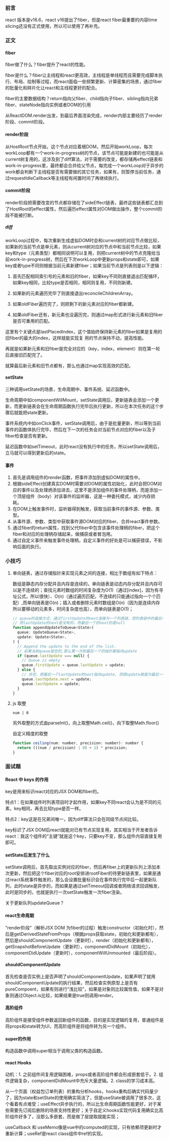 ### 前言

react 版本是v16.6，react v16提出了fiber，但是react fiber最重要的内容time slicing还没有正式使用，所以可以使用了再补充。

### 正文

#### fiber

fiber做了什么？fiber提升了react的性能。

fiber是什么？fiber让主线程和react更高效，主线程是单线程而且需要完成脚本执行、布局、绘制等过程，而react面临一些频繁更新、计算密集的场景，通过fiber的批量化和碎片化让react和主线程更好的配合。

fiber的主要数据结构？return指向父fiber、child指向子fiber、sibling指向兄弟fiber、stateNode指向实例或者DOM的引用

从ReactDOM.render出发，到最后界面渲染完成，render内部主要经历了render阶段、commit阶段。

#### render阶段

从HostRoot节点开始，这个节点对应着根DOM，然后开始workLoop，每次workLoop都有一个work-in-progress树的节点，该节点可能是新建的也可能是从current树复用的，这涉及到了diff算法，对于需要的改变，都存储再effect链表和work-in-progress里，最终都会合并给父节点，每完成一个workLoop对于异步的work都会判断下主线程是否有需要做的其它任务，如果有，则暂停当前任务，通过requestIdleCallback等主线程有闲置时间了再继续执行。

#### commit阶段

render阶段把需要改变的节点都存储在了sideEffect链表，最终这些链表都汇总到了HostRoot的effect属性，然后遍历effect属性对DOM做出操作，整个commit阶段不能被打断。

##### diff

workLoop过程中，每次重新生成虚拟DOM时会和current树的对应节点做比较，如果新的当前节点是单元素，则从current树对应的节点中和当前节点比较，如果key和type（元素类型）都相同说明可以复用，则把current树中的节点克隆给当前work-in-progress树，然后在下次workLoop中更新props和state即可，如果key或者type不同则根据当前元素新建fiber；如果当前节点是列表则是以下逻辑：

1. 首先匹配相同索引号的元素和旧的fiber，如果key不同则直接退出匹配循环，如果key相同，比较type是否相同，相同则复用，不同则新建。

2. 如果新的元素遍历完毕了则直接退出reconcileChildrenArray。

3. 如果oldFiber遍历完了，则把剩下的新元素对应的fiber都新建。

4. 如果oldFiber还有，新元素也没遍历完，则通过map形式进行新元素和旧fiber是否可重用的匹配。

  这里有个关键点是lastPlacedIndex，这个值始终保持新元素的fiber如果是复用的旧fiber的最大的index，这样就能实现复     用的节点保持不动，提高性能。

 再就是如果新元素和旧fiber是完全对应的（key，index，element）则在第一轮后直接旧匹配完了。

  就算最后新元素和旧节点都有，那么也通过map实现高效的匹配。

#### setState

三种调用setState的场景，生命周期中、事件系统、延迟函数中。

生命周期中如componentWillMount，setState调用后，更新链表会添加一个更新，而更新链表会在生命周期函数执行完毕后执行更新，所以在本次任务的这个步骤后就能把state更新。

事件系统内中如onClick事件，setState调用后，由于是批量更新，所以等到当前事件的函数体执行完毕，然后在下一次的任务会对当前节点对应的fiber以及子fiber检查是否有更新。

延迟函数中如setTimeout，此时react没有执行中的任务，所以setState调用后，立马就可以得到更新后的state。

#### 事件

1. 首先是调用组件的render函数，把事件添加到虚拟DOM的属性中。
2. 根据sideEffect创建真实DOM时需要对DOM的属性初始化，此时会把DOM对应的事件以及处理炳添加进去，这里不是添加组件的事件处理柄，而是添加一个顶层组件（body）对该事件的监听器，这是一种委托模式，减少内存损耗。
3. 在DOM上触发事件时，监听器得到触发，获取当前事件的事件源、参数、类型。
4. 从事件源、参数、类型中获取事件源DOM对应的fiber、合并react事件参数。
5. 通过fiber的return属性，找到父代fiber中包含该事件处理柄的fiber，把这个fiber和对应的处理柄存储起来，做捕获或者冒泡用。
6. 通过自定义事件来触发事件处理柄，自定义事件的好处是可以捕获错误，不影响后面的执行。

### 小技巧

1. 单向链表，通过存储指针来实现元素之间的连接，相比于数组有如下特点：

   数组是静态内存分配并且内存是连续的，单向链表是动态内存分配并且内存可以是不连续的；查找元素时数组的时间复杂度为O(1)（通过[index]，因为有寻址公式，所以很快）、O(n)（通过遍历匹配，不连续的只能通过指向一个个匹配）,而单向链表是O(n)；插入或者删除元素时数组是O(n)（因为是连续内存所以要移动的元素多，时间复杂度也高），而单向链表是O(1)；

   ```javascript
   // queue的连接方式，通过firstUpdate的next连接为一个列表链，而列表链中的最后一个指向lastUpdate
   // 而lastUpdate的next是没有的，而最后一个的next的是null
   function appendUpdateToQueue<State>(
     queue: UpdateQueue<State>,
     update: Update<State>,
   ) {
     // Append the update to the end of the list.
     // 如果当前queue是空的,那么第一次和最后一个的指针都指向update
     if (queue.lastUpdate === null) {
       // Queue is empty
       queue.firstUpdate = queue.lastUpdate = update;
     } else {
       // 非空，把最后一个lastUpdate的next指向update, 而把update赋值为最后一个lastUpdate
       queue.lastUpdate.next = update;
       queue.lastUpdate = update;
     }
   }
   ```

2. js 取整

   ```
   num | 0
   ```

   另外取整的方式由parseInt()，向上取整Math.ceil()，向下取整Math.floor()

   自定义精度的取整

   ```javascript
   function ceiling(num: number, precision: number): number {
     return (((num / precision) | 0) + 1) * precision;
   }
   ```

   

### 面试题

#### React 中 keys 的作用

key是用来标识react对应的JSX DOM和fiber的。

特点1：在如果组件时列表项目时才起作用，如果key不同react会认为是不同的元素，key相同，再去比较type是否一样。

特点2：key这是在兄弟间唯一，因为diff算法只会在同级节点间比较。

key标识了JSX DOM后react就能对已有节点实现复用，其实相当于开发者告诉react：我这个组件的“主键”就是这个key，只要key不变，那么组件内容直接复用即可。

#### setState后发生了什么

setState调用后，首先取出实例对应的fiber，然后再fiber上的更新队列上添加本次更新，然后把这个fiber对应的root安排进rootFiber的待更新链表里，如果是通过react系统事件触发的，那么会设置批量标识会在事件执行完毕后一起更新队列，此时state是异步的，而如果是通过setTimeout回调或者网络请求回调触发，此时是同步的，也就是执行一次setState触发一次fiber渲染。

关于更新队列updateQueue？

#### react生命周期

“render阶段”（解析JSX DOM 为fiber的过程）触发constructor（初始化时），然后是getDerivedStateFromProps（根据props获取state，初始化和更新都有），然后是shouldComponentUpdate（更新时），render（初始化和更新都有），getSnapshotBeforeUpdate（更新时），componentDidMount（初始化），componentDidUpdate（更新时），componentWillUnmounted（最后阶段）。

#### shouldComponentUpdate

首先检查是否实例上是否声明了shouldComponentUpdate，如果声明了就用shouldComponentUpdate的执行结果，然后检查实例原型上是否有pureCompoent，如果有则进行“浅比较”，如果是对象则比较属性值，如果不是对象则通过Object.is比较，如果结果是true则调用render。

#### 高阶组件

高阶组件是接受组件参数返回新组件的函数，目的是实现逻辑的复用，普通组件是将props和state转为UI，而高阶组件是将组件转为另一个组件。

#### super的作用

构造函数中调用super相当于调用父类的构造函数。

#### react Hooks

动机：1. 之前组件间复用逻辑困难，props或者高阶组件都会形成嵌套低于。2. 组件逻辑复杂，componentDidMount中充斥大量逻辑。2. class的学习成本高。

从一个页面（权益包订单列表）的重构分析hooks，hooks重构后确实代码量少了，因为state和setState的使用确实简洁了，但是useState被调用了很多次，这个看着有点难受；useEffect异步执行的，所以比生命周期函数性能更好，对于某些需要先订阅后删除的场景支持性更好；关于自定义hooks实现代码复用确实比高阶组件好多了，没那么多嵌套，而是做了层提取就能实现；

useCallback 和 useMemo像是vue中的computed的实现，只有依赖项更新时才重新计算；useRef是react class组件中ref的实现。